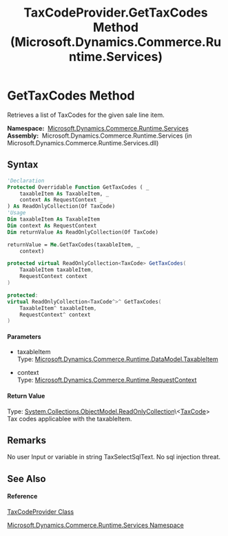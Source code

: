 ﻿---
title: TaxCodeProvider.GetTaxCodes Method  (Microsoft.Dynamics.Commerce.Runtime.Services)
TOCTitle: GetTaxCodes Method
ms:assetid: M:Microsoft.Dynamics.Commerce.Runtime.Services.TaxCodeProvider.GetTaxCodes(Microsoft.Dynamics.Commerce.Runtime.DataModel.TaxableItem,Microsoft.Dynamics.Commerce.Runtime.RequestContext)
ms:mtpsurl: https://technet.microsoft.com/en-us/library/microsoft.dynamics.commerce.runtime.services.taxcodeprovider.gettaxcodes(v=AX.60)
ms:contentKeyID: 49856242
ms.date: 05/18/2015
mtps_version: v=AX.60
f1_keywords:
- Microsoft.Dynamics.Commerce.Runtime.Services.TaxCodeProvider.GetTaxCodes
dev_langs:
- CSharp
- C++
- VB
---

# GetTaxCodes Method

Retrieves a list of TaxCodes for the given sale line item.

**Namespace:**  [Microsoft.Dynamics.Commerce.Runtime.Services](microsoft-dynamics-commerce-runtime-services-namespace.md)  
**Assembly:**  Microsoft.Dynamics.Commerce.Runtime.Services (in Microsoft.Dynamics.Commerce.Runtime.Services.dll)

## Syntax

``` vb
'Declaration
Protected Overridable Function GetTaxCodes ( _
    taxableItem As TaxableItem, _
    context As RequestContext _
) As ReadOnlyCollection(Of TaxCode)
'Usage
Dim taxableItem As TaxableItem
Dim context As RequestContext
Dim returnValue As ReadOnlyCollection(Of TaxCode)

returnValue = Me.GetTaxCodes(taxableItem, _
    context)
```

``` csharp
protected virtual ReadOnlyCollection<TaxCode> GetTaxCodes(
    TaxableItem taxableItem,
    RequestContext context
)
```

``` c++
protected:
virtual ReadOnlyCollection<TaxCode^>^ GetTaxCodes(
    TaxableItem^ taxableItem, 
    RequestContext^ context
)
```

#### Parameters

  - taxableItem  
    Type: [Microsoft.Dynamics.Commerce.Runtime.DataModel.TaxableItem](taxableitem-class-microsoft-dynamics-commerce-runtime-datamodel.md)  

<!-- end list -->

  - context  
    Type: [Microsoft.Dynamics.Commerce.Runtime.RequestContext](requestcontext-class-microsoft-dynamics-commerce-runtime.md)  

#### Return Value

Type: [System.Collections.ObjectModel.ReadOnlyCollection](https://technet.microsoft.com/en-us/library/ms132474\(v=ax.60\))\<[TaxCode](taxcode-class-microsoft-dynamics-commerce-runtime-services.md)\>  
Tax codes applicablee with the taxableItem.  

## Remarks

No user Input or variable in string TaxSelectSqlText. No sql injection threat.

## See Also

#### Reference

[TaxCodeProvider Class](taxcodeprovider-class-microsoft-dynamics-commerce-runtime-services.md)

[Microsoft.Dynamics.Commerce.Runtime.Services Namespace](microsoft-dynamics-commerce-runtime-services-namespace.md)

